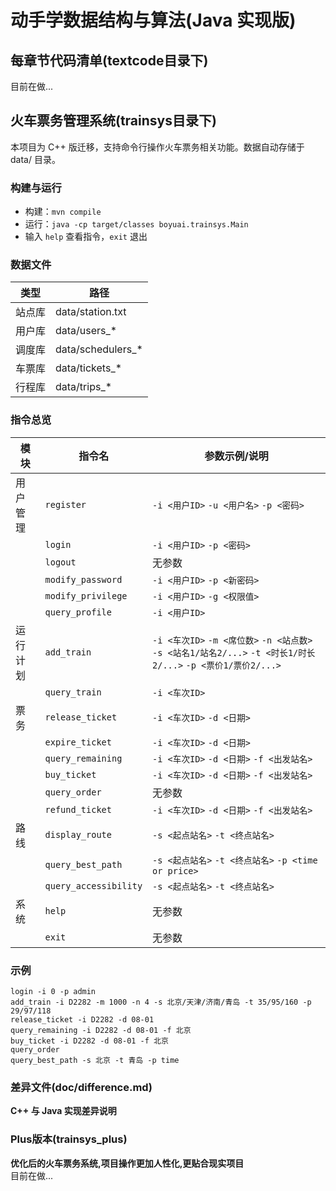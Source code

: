 # 动手学数据结构与算法(Java 实现版)

## 每章节代码清单(textcode目录下)
目前在做...

## 火车票务管理系统(trainsys目录下)
本项目为 C++ 版迁移，支持命令行操作火车票务相关功能。数据自动存储于 data/ 目录。

### 构建与运行
- 构建：`mvn compile`
- 运行：`java -cp target/classes boyuai.trainsys.Main`
- 输入 `help` 查看指令，`exit` 退出

### 数据文件
| 类型    | 路径                 |
|-------|--------------------|
| 站点库   | data/station.txt   |
| 用户库   | data/users_*       |
| 调度库   | data/schedulers_*  |
| 车票库   | data/tickets_*     |
| 行程库   | data/trips_*       |

### 指令总览

| 模块    | 指令名                   | 参数示例/说明                                                                                    |
|-------|-----------------------|--------------------------------------------------------------------------------------------|
| 用户管理  | `register`            | `-i <用户ID>` `-u <用户名>` `-p <密码>`                                                           |
|       | `login`               | `-i <用户ID>` `-p <密码>`                                                                      |
|       | `logout`              | 无参数                                                                                        |
|       | `modify_password`     | `-i <用户ID>` `-p <新密码>`                                                                     |
|       | `modify_privilege`    | `-i <用户ID>` `-g <权限值>`                                                                     |
|       | `query_profile`       | `-i <用户ID>`                                                                                |
| 运行计划  | `add_train`           | `-i <车次ID>` `-m <席位数>` `-n <站点数>` `-s <站名1/站名2/...>` `-t <时长1/时长2/...>` `-p <票价1/票价2/...>` |
|       | `query_train`         | `-i <车次ID>`                                                                                |
| 票务    | `release_ticket`      | `-i <车次ID>` `-d <日期>`                                                                      |
|       | `expire_ticket`       | `-i <车次ID>` `-d <日期>`                                                                      |
|       | `query_remaining`     | `-i <车次ID>` `-d <日期>` `-f <出发站名>`                                                          |
|       | `buy_ticket`          | `-i <车次ID>` `-d <日期>` `-f <出发站名>`                                                          |
|       | `query_order`         | 无参数                                                                                        |
|       | `refund_ticket`       | `-i <车次ID>` `-d <日期>` `-f <出发站名>`                                                          |
| 路线    | `display_route`       | `-s <起点站名>` `-t <终点站名>`                                                                    |
|       | `query_best_path`     | `-s <起点站名>` `-t <终点站名>` `-p <time or price>`                                               |
|       | `query_accessibility` | `-s <起点站名>` `-t <终点站名>`                                                                    |
| 系统    | `help`                | 无参数                                                                                        |
|       | `exit`                | 无参数                                                                                        |

### 示例

```
login -i 0 -p admin
add_train -i D2282 -m 1000 -n 4 -s 北京/天津/济南/青岛 -t 35/95/160 -p 29/97/118
release_ticket -i D2282 -d 08-01
query_remaining -i D2282 -d 08-01 -f 北京
buy_ticket -i D2282 -d 08-01 -f 北京
query_order
query_best_path -s 北京 -t 青岛 -p time
```

### 差异文件(doc/difference.md)
**C++ 与 Java 实现差异说明**

### Plus版本(trainsys_plus)
**优化后的火车票务系统,项目操作更加人性化,更贴合现实项目**<br>
目前在做...
